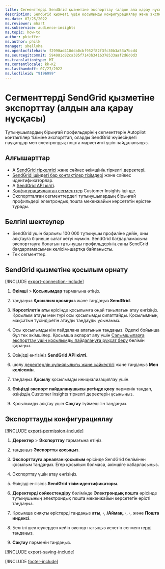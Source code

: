 ```yaml
---
title: Сегменттерді SendGrid қызметіне экспорттау (алдын ала қарау нұсқасы)
description: SendGrid қызметі үшін қосылымды конфигурациялау және экспорттау жолы туралы ақпарат.
ms.date: 07/25/2022
ms.reviewer: mhart
ms.subservice: audience-insights
ms.topic: how-to
author: pkieffer
ms.author: philk
manager: shellyha
ms.openlocfilehash: f2990ad410dda0cbf952f82f3fc30b3a53a7bcd4
ms.sourcegitcommit: 594081c82ca385f7143b3416378533aaf2d6d0d3
ms.translationtype: MT
ms.contentlocale: kk-KZ
ms.lasthandoff: 07/27/2022
ms.locfileid: "9196999"
---
```

# <a name="export-segments-to-sendgrid-preview"></a>Сегменттерді SendGrid қызметіне экспорттау (алдын ала қарау нұсқасы)

Тұтынушылардың бірыңғай профильдерінің сегменттерін Autopilot контактілер тізіміне экспорттап, оларды SendGrid жүйесіндегі науқандар мен электрондық пошта маркетингі үшін пайдаланыңыз.

## <a name="prerequisites"></a>Алғышарттар

- А [SendGrid тіркелгісі](https://sendgrid.com/) және сәйкес әкімшінің тіркелгі деректері.
- [SendGrid ішіндегі бар контактілер тізімдері](https://sendgrid.com/docs/ui/managing-contacts/create-and-manage-contacts/#manage-contacts) және сәйкес идентификаторлар.
- А [SendGrid API кілті](https://sendgrid.com/docs/ui/account-and-settings/api-keys/).
- [Конфигурацияланған сегменттер](segments.md) Customer Insights ішінде.
- Экспортталған сегменттердегі тұтынушылардың бірыңғай профильдері электрондық пошта мекенжайын көрсететін өрістен тұрады.

## <a name="known-limitations"></a>Белгілі шектеулер

- SendGrid үшін барлығы 100 000 тұтынушы профиліне дейін, оны аяқтауға бірнеше сағат кетуі мүмкін. SendGrid бағдарламасына экспорттауға болатын тұтынушы профильдерінің саны SendGrid бағдарламасымен келісім-шартқа байланысты.
- Тек сегменттер.

## <a name="set-up-connection-to-sendgrid"></a>SendGrid қызметіне қосылым орнату

[!INCLUDE [export-connection-include](includes/export-connection-admn.md)]

1. **Әкімші** > **Қосылымдар** тармағына өтіңіз.

1. таңдаңыз **Қосылым қосыңыз** және таңдаңыз **SendGrid**.

1. **Көрсетілетін аты** өрісінде қосылымға оңай танылатын атау енгізіңіз. Қосылым атауы мен түрі осы қосылымды сипаттайды. Қосылымның мақсатын түсіндіретін атауды таңдауды ұсынамыз.

1. Осы қосылымды кім пайдалана алатынын таңдаңыз. Әдепкі бойынша бұл тек әкімшілер. Қосымша ақпарат алу үшін [Салымшыларға экспорттау үшін қосылымды пайдалануға рұқсат беру](connections.md#allow-contributors-to-use-a-connection-for-exports) бөлімін қараңыз.

1. Өзіңізді енгізіңіз **SendGrid API кілті**.

1. шолу [деректердің құпиялылығы және сәйкестігі](connections.md#data-privacy-and-compliance) және таңдаңыз **Мен келісемін**.

1. таңдаңыз **Қосылу** қосылымды инициализациялау үшін.

1. **Өзіңізді экспорт пайдаланушысы ретінде қосу** пәрменін таңдап, өзіңіздің Customer Insights тіркелгі деректерін ұсыныңыз.

1. Қосылымды аяқтау үшін **Сақтау** түймешігін таңдаңыз.

## <a name="configure-an-export"></a>Экспорттауды конфигурациялау

[!INCLUDE [export-permission-include](includes/export-permission.md)]

1. **Деректер** > **Экспорттау** тармағына өтіңіз.

1. таңдаңыз **Экспортты қосыңыз**.

1. **Экспорттауға арналған қосылым** өрісінде SendGrid бөлімінен қосылым таңдаңыз. Егер қосылым болмаса, әкімшіге хабарласыңыз.

1. Экспорттау үшін атау енгізіңіз.

1. Өзіңізді енгізіңіз **SendGrid тізім идентификаторы**.

1. **Деректерді сәйкестендіру** бөлімінде **Электрондық пошта** өрісінде тұтынушының электрондық пошта мекенжайын көрсететін өрісті таңдаңыз.

1. Қосымша сияқты өрістерді таңдаңыз **аты**, **·**, **/Аймақ**, **·**, **·**, және **Пошта индексі**.

1. Белгілі шектеулерден кейін экспорттағыңыз келетін сегменттерді таңдаңыз.

1. **Сақтау** пәрменін таңдаңыз.

[!INCLUDE [export-saving-include](includes/export-saving.md)]

[!INCLUDE [footer-include](includes/footer-banner.md)]

